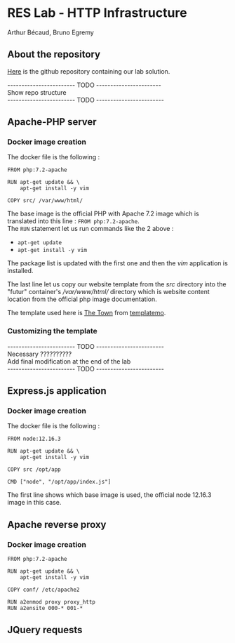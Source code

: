 # RES Lab - HTTP Infrastructure
Arthur Bécaud, Bruno Egremy

## About the repository
[Here](https://github.com/egremyb/Teaching-HEIGVD-RES-2020-Labo-HTTPInfra) is the github repository containing our lab solution.  

------------------------ TODO -----------------------  
Show repo structure  
------------------------ TODO ------------------------

## Apache-PHP server
### Docker image creation
The docker file is the following :
```
FROM php:7.2-apache

RUN apt-get update && \
    apt-get install -y vim

COPY src/ /var/www/html/
```
The base image is the official PHP with Apache 7.2 image which is translated into this line : `FROM php:7.2-apache`.  
The `RUN` statement let us run commands like the 2 above :
- `apt-get update`
- `apt-get install -y vim`

The package list is updated with the first one and then the _vim_ application is installed.

The last line let us copy our website template from the _src_ directory into the "futur" container's _/var/www/html/_ directory which is website content location from the official php image documentation.

The template used here is [The Town](https://templatemo.com/tm-525-the-town) from [templatemo](https://templatemo.com).

### Customizing the template
------------------------ TODO ------------------------  
Necessary ??????????  
Add final modification at the end of the lab  
------------------------ TODO ------------------------


## Express.js application
### Docker image creation
The docker file is the following :
```
FROM node:12.16.3

RUN apt-get update && \
    apt-get install -y vim

COPY src /opt/app

CMD ["node", "/opt/app/index.js"]
```

The first line shows which base image is used, the official node 12.16.3 image in this case.
## Apache reverse proxy
### Docker image creation
```
FROM php:7.2-apache

RUN apt-get update && \
    apt-get install -y vim

COPY conf/ /etc/apache2

RUN a2enmod proxy proxy_http
RUN a2ensite 000-* 001-*
```
## JQuery requests
